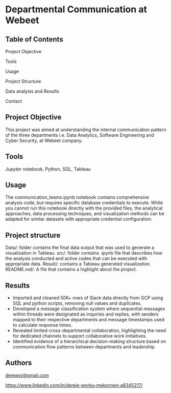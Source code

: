 
# Departmental Communication at Webeet




## Table of Contents

Project Objective 

Tools

Usage

Project Structure

Data analysis and Results

Contact
## Project Objective
This project was aimed at understanding the internal communication pattern of the three departments i.e. Data Analytics, Software Engineering and Cyber Security, at Webeet company. 
## Tools
Jupyter notebook, Python, SQL, Tableau
## Usage
The communication_teams.ipynb notebook contains comprehensive analysis code, but requires specific database credentials to execute. While you cannot run this notebook directly with the provided files, the analytical approaches, data processing techniques, and visualization methods can be adapted for similar datasets with appropriate credential configuration. 
## Project structure
Data/: folder contains the final data output that was used to generate a visualization in Tableau.
src/: folder contains .ipynb file that describes how the analysis conducted and active codes that can be executed with appropriate data.
Result/: contains a Tableau generated visualization.
README.md/: A file that contains a highlight about the project.
## Results
* Imported and cleaned 50K+ rows of Slack data directly from GCP using SQL and python scripts, removing null values and duplicates.
* Developed a message classification system where sequential messages within threads were designated as inquiries and replies, with senders mapped to their respective departments and message timestamps used to calculate response times.
* Revealed limited cross-departmental collaboration, highlighting the need for dedicated channels to support collaborative work initiatives.
* Identified evidence of a hierarchical decision-making structure based on communication flow patterns between departments and leadership.
## Authors

derewor@gmail.com

https://www.linkedin.com/in/dereje-worku-mekonnen-a8345217/

